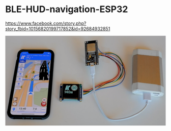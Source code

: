 # BLE-HUD-navigation-ESP32

https://www.facebook.com/story.php?story_fbid=10156820199717852&id=92684932851

![Prototype](IMG_BLE_HUD.png)
